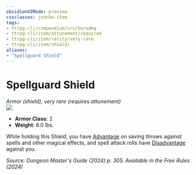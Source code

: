 ```yaml
---
obsidianUIMode: preview
cssclasses: json5e-item
tags:
- ttrpg-cli/compendium/src/5e/xdmg
- ttrpg-cli/item/attunement/required
- ttrpg-cli/item/rarity/very-rare
- ttrpg-cli/item/shield/
aliases: 
- "Spellguard Shield"
---
```

# Spellguard Shield
*Armor (shield), very rare (requires attunement)*  
![](3-Mechanics/CLI/items/img/spellguard-shield.webp#right)

- **Armor Class**: 2
- **Weight**: 6.0 lbs.

While holding this Shield, you have [Advantage](3-Mechanics/CLI/rules/variant-rules/advantage-xphb.md) on saving throws against spells and other magical effects, and spell attack rolls have [Disadvantage](3-Mechanics/CLI/rules/variant-rules/disadvantage-xphb.md) against you.

*Source: Dungeon Master's Guide (2024) p. 305. Available in the Free Rules (2024)*